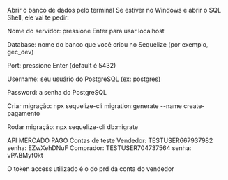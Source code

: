 Abrir o banco de dados pelo terminal
Se estiver no Windows e abrir o SQL Shell, ele vai te pedir:

Nome do servidor: pressione Enter para usar localhost

Database: nome do banco que você criou no Sequelize (por exemplo, gec_dev)

Port: pressione Enter (default é 5432)

Username: seu usuário do PostgreSQL (ex: postgres)

Password: a senha do PostgreSQL

Criar migração: npx sequelize-cli migration:generate --name create-pagamento

Rodar migração: npx sequelize-cli db:migrate

API MERCADO PAGO
Contas de teste
Vendedor: TESTUSER667937982 senha: EZwXehDNuF
Comprador: TESTUSER704737564 senha: vPABMyf0kt

O token access utilizado é o do prd da conta do vendedor
